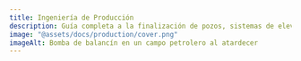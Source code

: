 ```yaml
---
title: Ingeniería de Producción
description: Guía completa a la finalización de pozos, sistemas de elevación artificial y técnicas de optimización de producción
image: "@assets/docs/production/cover.png"
imageAlt: Bomba de balancín en un campo petrolero al atardecer
---
```

